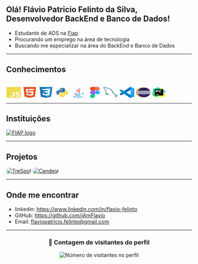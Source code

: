 ## Olá! Flávio Patricio Felinto da Silva, Desenvolvedor BackEnd e Banco de Dados! 

- Estudante de ADS na [Fiap](https://www.fiap.com.br/)  
- Procurando um emprego na área de tecnologia 
- Buscando me especializar na área do BackEnd e Banco de Dados 

---
## Conhecimentos
<div style="display: inline_block"><br>
  <img align="center" alt="Flávio-JS" height="30" width="40" src="https://raw.githubusercontent.com/devicons/devicon/master/icons/javascript/javascript-plain.svg"/>
  <img align="center" alt="Flávioo-HTML" height="30" width="40" src="https://raw.githubusercontent.com/devicons/devicon/master/icons/html5/html5-original.svg"/>
  <img align="center" alt="Flávio-CSS" height="30" width="40" src="https://raw.githubusercontent.com/devicons/devicon/master/icons/css3/css3-original.svg"/>
  <img align="center" alt="Flávio-Python" height="30" width="40"  src="https://raw.githubusercontent.com/devicons/devicon/master/icons/python/python-original.svg"/>
  <img align="center" alt="Flávio-Java" height="30" width="40"  src="https://raw.githubusercontent.com/devicons/devicon/master/icons/java/java-original.svg"/>
  <img align="center" alt="Flávio-Figma" height="30" width="40"  src="https://raw.githubusercontent.com/devicons/devicon/master/icons/figma/figma-original.svg"/>
  <img align="center" alt="Flávio-MySQL" height="30" width="40" src="https://raw.githubusercontent.com/devicons/devicon/master/icons/mysql/mysql-original.svg"/>  
  <img align="center" alt="Flávio-visualstudiocode" height="30" width="40"  src="https://raw.githubusercontent.com/devicons/devicon/master/icons/vscode/vscode-original.svg"/>
  <img align="center" alt="Flávio-eclipse" height="30" width="40"  src="https://raw.githubusercontent.com/devicons/devicon/master/icons/eclipse/eclipse-original.svg"/>
  <img align="center" alt="Flávio-PyCharm" height="30" width="40"  src="https://raw.githubusercontent.com/devicons/devicon/master/icons/pycharm/pycharm-original.svg"/>
  <!--<img align="center" alt="Bruno-Node.Js" height="30" width="40"  src="https://raw.githubusercontent.com/devicons/devicon/master/icons/nodejs/nodejs-original.svg"/>
  <img align="center" alt="Bruno-Trello" height="30" width="40"  src="https://raw.githubusercontent.com/devicons/devicon/master/icons/trello/trello-original.svg"/>
  <img align="center" alt="Bruno-notion" height="30" width="40"  src="https://raw.githubusercontent.com/devicons/devicon/master/icons/notion/notion-original.svg"/>
  <img align="center" alt="Bruno-git" height="30" width="40"  src="https://raw.githubusercontent.com/devicons/devicon/master/icons/git/git-original.svg"/>
  <img align="center" alt="Bruno-github" height="30" width="40"  src="https://raw.githubusercontent.com/devicons/devicon/master/icons/github/github-original.svg"/>-->
</div>

<!--[![My Skills](https://skillicons.dev/icons?i=react,js,html,css,bootstrap,figma,mysql,java,vscode,eclipse,trello,notion,github,git)](https://skillicons.dev)-->

---
## Instituições
<div>
  <a href="https://www.fiap.com.br/" target="_blank"><img src="https://media.licdn.com/dms/image/v2/C4D0BAQFGUHRJ26bFDw/company-logo_200_200/company-logo_200_200/0/1631312349936?e=2147483647&v=beta&t=2cxZo7IPlpqVmRsvk_tS2TYDHSqh8Q3SlFYcLW9nlVc" alt="FIAP logo" height="75px"></a>
</div>

---
## Projetos
<div>
  <a href="https://github.com/TrenSpot" target="_blank"><img src="https://avatars.githubusercontent.com/u/181512128?s=200&v=4" alt="TreSpot" height="75" style="border-radius: 25px;"></a>
  <a href="https://github.com/Candeia3" target="_blank"><img src="https://avatars.githubusercontent.com/u/188801138?s=200&v=4" alt="Candeia" height="75" style="border-radius: 25px;"></a>
</div>

---
<!--![Snake animation](https://github.com/BrunoCSoares/BrunoCSoares/blob/output/github-contribution-grid-snake.svg)-->
## Onde me encontrar

- linkedin: https://www.linkedin.com/in/flavio-felinto
- GitHub: https://github.com/iAmFlavio
- Email: [flaviopatricio.felinto@gmail.com](mailto:flaviopatricio.felinto@gmail.com)

---

<div align="center">
  <h3><b>📍 Contagem de visitantes do perfil</b></h3>
</div>

<p align="center">
  <img
    src="https://profile-counter.glitch.me/BrunoCSoares/count.svg"
    alt="Número de visitantes no perfil"
  />
</p>
